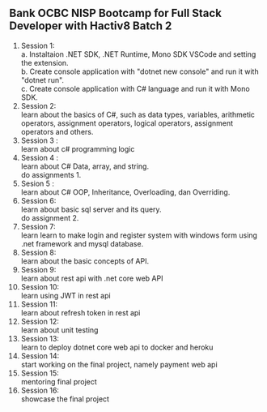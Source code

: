 <h2>Bank OCBC NISP Bootcamp for Full Stack Developer with Hactiv8 Batch 2</h2>
<ol>
    <li> Session 1:
        <br />a. Instaltaion .NET SDK, .NET Runtime, Mono SDK VSCode and setting the extension.
        <br />b. Create console application with "dotnet new console" and run it with "dotnet run".
        <br />c. Create console application with C# language and run it with Mono SDK.
    </li>
    <li> Session 2:
        <br /> learn about the basics of C#, such as data types, variables, arithmetic operators, assignment operators, logical operators, assignment operators and others.
    </li>
    <li> Session 3 :
        <br /> learn about c# programming logic
    </li>
    <li> Session 4 :
        <br /> learn about C# Data, array, and string.
        <br /> do assignments 1.
    </li>
    <li> Sesion 5 :
        <br /> learn about C# OOP, Inheritance, Overloading, dan Overriding.
    </li>
    <li> Session 6: 
        <br /> learn about basic sql server and its query.
        <br /> do assignment 2.
    </li>
    <li> Session 7: 
        <br /> learn learn to make login and register system with windows form using .net framework and mysql database.
    </li>
    <li> Session 8:
        <br /> learn about the basic concepts of API.
    </li>
    <li> Session 9:
        <br /> learn about rest api with .net core web API
    </li>
    <li> Session 10: 
        <br /> learn using JWT in rest api
    </li>
    <li> Session 11:
        <br /> learn about refresh token in rest api
    </li>
    <li> Session 12:
        <br /> learn about unit testing
    </li>
    <li> Session 13:
        <br /> learn to deploy dotnet core web api to docker and heroku
    </li>
    <li> Session 14:
        <br /> start working on the final project, namely payment web api
    </li>
    <li> Session 15:
        <br /> mentoring final project
    </li>
    <li> Session 16:
        <br /> showcase the final project
    </li>
</ol>